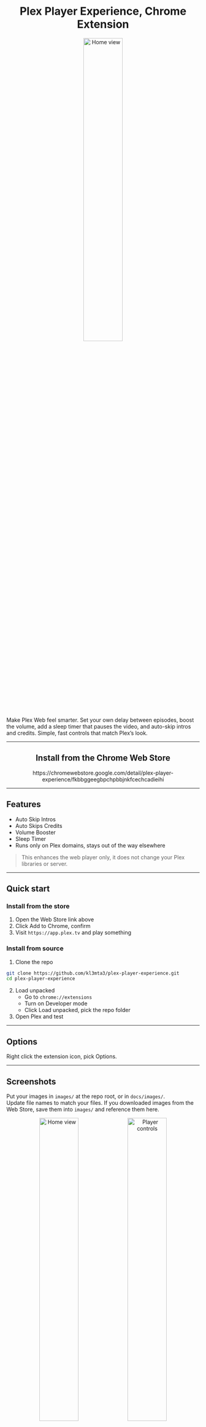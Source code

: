# <h1 align="center" > Plex Player Experience, Chrome Extension </h1>
<p align="center">
  <img src="https://lh3.googleusercontent.com/rMVPMF68cbOMOohdsEXOwRkJAJpMvHia-YDYlNfBjK5awB1z4QCj9kUUfOCABe_n61zBel1C-jN6nxRT_0IcpgEu=s1600-w1600-h1000" alt="Home view" width="45%">
</p>
Make Plex Web feel smarter. Set your own delay between episodes, boost the volume, add a sleep timer that pauses the video, and auto-skip intros and credits. Simple, fast controls that match Plex’s look.

---

**<h2 align="center" >Install from the Chrome Web Store</h2>**  
<p align="center" >https://chromewebstore.google.com/detail/plex-player-experience/fkbbggeegbpchpbbjnkfcechcadieihi</p>

---

## Features

- Auto Skip Intros
- Auto Skips Credits
- Volume Booster
- Sleep Timer
- Runs only on Plex domains, stays out of the way elsewhere

> This enhances the web player only, it does not change your Plex libraries or server.

---



## Quick start

### Install from the store

1. Open the Web Store link above  
2. Click Add to Chrome, confirm  
3. Visit `https://app.plex.tv` and play something

### Install from source

1. Clone the repo  
```bash
git clone https://github.com/kl3mta3/plex-player-experience.git
cd plex-player-experience
```
2. Load unpacked  
   - Go to `chrome://extensions`  
   - Turn on Developer mode  
   - Click Load unpacked, pick the repo folder  
3. Open Plex and test

---

## Options

Right click the extension icon, pick Options.

---

## Screenshots

Put your images in `images/` at the repo root, or in `docs/images/`.  
Update file names to match your files. If you downloaded images from the Web Store, save them into `images/` and reference them here.


<p align="center">
  <img src="https://lh3.googleusercontent.com/rMVPMF68cbOMOohdsEXOwRkJAJpMvHia-YDYlNfBjK5awB1z4QCj9kUUfOCABe_n61zBel1C-jN6nxRT_0IcpgEu=s1600-w1600-h1000" alt="Home view" width="45%">
  <img src="https://lh3.googleusercontent.com/-2kcL6CzNvxZDNK8tk5pSPMVJXutSF-vLAhHqAEymwX-LSbFxFxK39_HBknIMO5RJvfhpj0Nw2Q5JzADcTKBw_19AA=s1280-w1280-h800" alt="Player controls" width="45%">
</p>
<p align="center">
  <img src="https://lh3.googleusercontent.com/EE4kmPq57wod8dYwi7WplF-_7Wf98q7-tzFf6toqLIVhDJ9vnZlwF2DM8hMXuEENO3hHoTcgepgpmGy8NwFZeOGrM6Y=s1280-w1280-h800" alt="Volume Booster" width="45%">
  <img src="https://lh3.googleusercontent.com/s6E5TrW2MEidl8xck_3XPib_VyeeKbNmC0e36Q__IBtKknSIeUof-V0sspBxaTjCOd0NnjLB1FKycIGv1dCAIuORGw=s1280-w1280-h800" alt="Sleep Timer" width="45%">
</p>

---

## Permissions

- `*://app.plex.tv/*`, needed to run on the Plex web app  
- `storage`, saves your options  
- No remote code, no analytics by default  
Check `manifest.json` for the exact list.

---

## Troubleshooting

- Not working on Plex  
  - Confirm the extension is enabled at `chrome://extensions`  
  - Make sure you are on `app.plex.tv` or your Plex web player URL  
  - Hard refresh the page, Ctrl Shift R


- Still stuck  
  - Open DevTools, Console tab, capture errors with the extension id  
  - Open an issue with steps to reproduce, your Chrome version, and a screenshot

---

## Development

No build path  
- Edit files in `src`  
- Reload the extension  
- Refresh Plex and test

Build path  
```bash
npm install
npm run dev   # writes to dist
```

Suggested layout  
```
.
├─ images/
├─ src/
│  ├─ content/
│  ├─ styles/
│  ├─ options/
│  └─ utils/
├─ dist/
├─ manifest.json
├─ README.md
└─ LICENSE
```

---

## Release

1. Bump version in `manifest.json`, and in `package.json` if present  
2. Build to `dist` if you use a bundler  
3. Zip the folder with `manifest.json` at the root  
4. Upload the zip in the Chrome Web Store Developer Dashboard  
5. Update listing text, images, and changelog

Tag the release  
```bash
git commit -am "release vX.Y.Z"
git tag vX.Y.Z
git push && git push --tags
```

---

## License

MIT, or your chosen license.

```
MIT License, short form  
Provided as is, no warranty.
